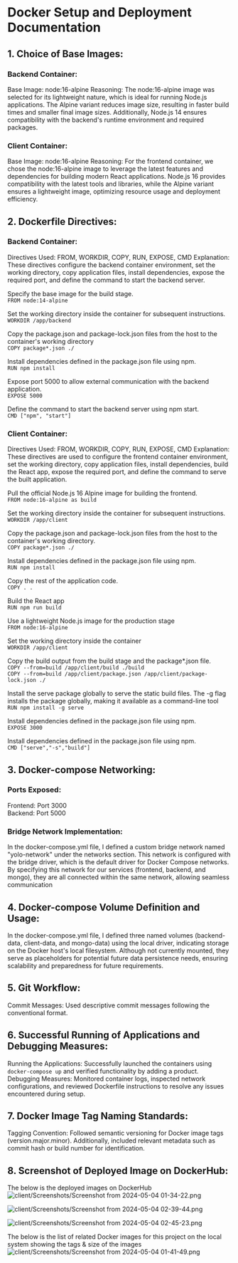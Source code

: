 # Docker Setup and Deployment Documentation
## 1. Choice of Base Images:
### Backend Container:
Base Image: node:16-alpine
Reasoning: The node:16-alpine image was selected for its lightweight nature, which is ideal for running Node.js applications. The Alpine variant reduces image size, resulting in faster build times and smaller final image sizes. Additionally, Node.js 14 ensures compatibility with the backend's runtime environment and required packages.
        
### Client Container:
Base Image: node:16-alpine
Reasoning: For the frontend container, we chose the node:16-alpine image to leverage the latest features and dependencies for building modern React applications. Node.js 16 provides compatibility with the latest tools and libraries, while the Alpine variant ensures a lightweight image, optimizing resource usage and deployment efficiency.

## 2. Dockerfile Directives:
### Backend Container:
Directives Used: FROM, WORKDIR, COPY, RUN, EXPOSE, CMD
Explanation: These directives configure the backend container environment, set the working directory, copy application files, install dependencies, expose the required port, and define the command to start the backend server.

Specify the base image for the build stage.<br />
 ```FROM node:14-alpine```

Set the working directory inside the container for subsequent instructions.<br />
 ```WORKDIR /app/backend```

Copy the package.json and package-lock.json files from the host to the container's working directory<br />
 ```COPY package*.json ./```

Install dependencies defined in the package.json file using npm.<br />
 ```RUN npm install```

Expose port 5000 to allow external communication with the backend application.<br />
 ```EXPOSE 5000```

Define the command to start the backend server using npm start.<br />
 ```CMD ["npm", "start"]```

### Client Container:
Directives Used: FROM, WORKDIR, COPY, RUN, EXPOSE, CMD
Explanation: These directives are used to configure the frontend container environment, set the working directory, copy application files, install dependencies, build the React app, expose the required port, and define the command to serve the built application.

Pull the official Node.js 16 Alpine image for building the frontend.<br />
 ```FROM node:16-alpine as build```

Set the working directory inside the container for subsequent instructions.<br />
 ```WORKDIR /app/client```

Copy the package.json and package-lock.json files from the host to the container's working directory.<br />
 ```COPY package*.json ./```

Install dependencies defined in the package.json file using npm.<br />
 ```RUN npm install```
 
Copy the rest of the application code.<br />
 ```COPY . .```

Build the React app<br />
 ```RUN npm run build```

Use a lightweight Node.js image for the production stage<br />
 ```FROM node:16-alpine```

Set the working directory inside the container<br />
 ```WORKDIR /app/client```

Copy the build output from the build stage and the package*.json file.<br />
 ```COPY --from=build /app/client/build ./build```<br />
 ```COPY --from=build /app/client/package.json /app/client/package-lock.json ./```

Install the serve package globally to serve the static build files. The -g flag installs the package globally, making it available as a command-line tool<br />
```RUN npm install -g serve```

Install dependencies defined in the package.json file using npm.<br />
 ```EXPOSE 3000```

Install dependencies defined in the package.json file using npm.<br />
 ```CMD ["serve","-s","build"]```

## 3. Docker-compose Networking:
### Ports Exposed:
Frontend: Port 3000<br />
Backend: Port 5000

### Bridge Network Implementation: 
In the docker-compose.yml file, I defined a custom bridge network named "yolo-network" under the networks section. This network is configured with the bridge driver, which is the default driver for Docker Compose networks. By specifying this network for our services (frontend, backend, and mongo), they are all connected within the same network, allowing seamless communication

## 4. Docker-compose Volume Definition and Usage:
In the docker-compose.yml file, I defined three named volumes (backend-data, client-data, and mongo-data) using the local driver, indicating storage on the Docker host's local filesystem. Although not currently mounted, they serve as placeholders for potential future data persistence needs, ensuring scalability and preparedness for future requirements.

## 5. Git Workflow:
Commit Messages: Used descriptive commit messages following the conventional format.

## 6. Successful Running of Applications and Debugging Measures:
Running the Applications: Successfully launched the containers using ```docker-compose up``` and verified functionality by adding a product.
Debugging Measures: Monitored container logs, inspected network configurations, and reviewed Dockerfile instructions to resolve any issues encountered during setup.

## 7. Docker Image Tag Naming Standards:
Tagging Convention: Followed semantic versioning for Docker image tags (version.major.minor). Additionally, included relevant metadata such as commit hash or build number for identification.

## 8. Screenshot of Deployed Image on DockerHub:
The below is the deployed images on DockerHub
![client/Screenshots/Screenshot from 2024-05-04 01-34-22.png](<client/Screenshots/Screenshot from 2024-05-04 01-34-22.png>)

![client/Screenshots/Screenshot from 2024-05-04 02-39-44.png](<client/Screenshots/Screenshot from 2024-05-04 02-39-44.png>)

![client/Screenshots/Screenshot from 2024-05-04 02-45-23.png](<client/Screenshots/Screenshot from 2024-05-04 02-45-23.png>)

The below is the list of related Docker images for this project on the local system showing the tags & size of the images
![client/Screenshots/Screenshot from 2024-05-04 01-41-49.png](<client/Screenshots/Screenshot from 2024-05-04 01-41-49.png>)